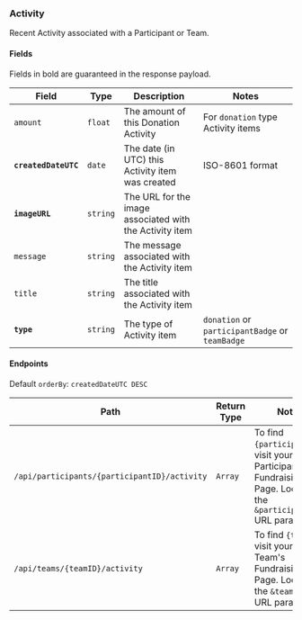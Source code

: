 ### Activity
Recent Activity associated with a Participant or Team.

#### Fields

Fields in bold are guaranteed in the response payload.

|Field|Type|Description|Notes|
|---|---|---|---|
|`amount`|`float`|The amount of this Donation Activity|For `donation` type Activity items|
|**`createdDateUTC`**|`date`|The date (in UTC) this Activity item was created|ISO-8601 format|
|**`imageURL`**|`string`|The URL for the image associated with the Activity item||
|`message`|`string`|The message associated with the Activity item||
|`title`|`string`|The title associated with the Activity item||
|**`type`**|`string`|The type of Activity item|`donation` or `participantBadge` or `teamBadge`||

#### Endpoints

Default `orderBy`: `createdDateUTC DESC`

|Path|Return Type|Notes|
|---|---|---|
|`/api/participants/{participantID}/activity`|`Array`|To find `{participantID}`, visit your Participant's Fundraising Page. Look for the `&participantID=` URL parameter.|
|`/api/teams/{teamID}/activity`|`Array`|To find `{teamID}`, visit your Team's Fundraising Page. Look for the `&teamID=` URL parameter.|